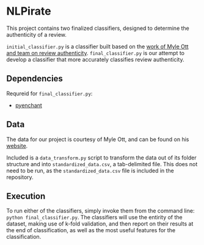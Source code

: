 # NLPirate

This project contains two finalized classifiers, designed to determine the authenticity of a review.

`initial_classifier.py` is a classifier built based on the [work of Myle Ott and team on review authenticity](http://myleott.com/op_spam/).
`final_classifier.py` is our attempt to develop a classifier that more accurately classifies review authenticity.

## Dependencies

Requreid for `final_classifier.py`:

* [pyenchant](https://github.com/rfk/pyenchant/)

## Data

The data for our project is courtesy of Myle Ott, and can be found on his [website](http://myleott.com/op_spam/).

Included is a `data_transform.py` script to transform the data out of its folder structure and into `standardized_data.csv`, a tab-delimited file. This does not need to be run, as the `standardized_data.csv` file is included in the repository.

## Execution

To run either of the classifiers, simply invoke them from the command line: `python final_classifier.py`. The classifiers will use the entirity of the dataset, making use of k-fold validation, and then report on their results at the end of classification, as well as the most useful features for the classification.
